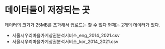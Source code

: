 # 데이터들이 저장되는 곳

데이터의 크기가 25MB를 초과해서 업로드는 할 수 없다
현재는 2개의 데이터가 있다.

* 서울시우리마을가게상권분석서비스_eng_2014_2021.csv
* 서울시우리마을가게상권분석서비스_kor_2014_2021.csv
